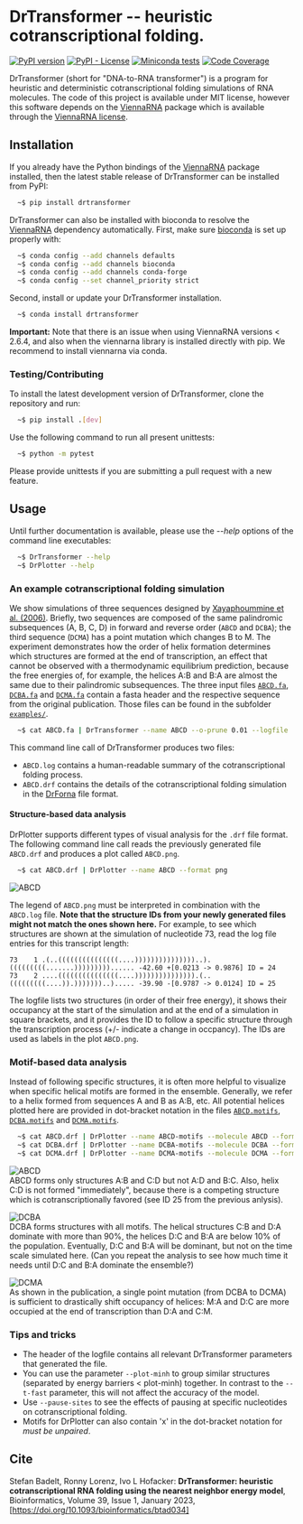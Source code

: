 # DrTransformer -- heuristic cotranscriptional folding.
[![PyPI version](https://badge.fury.io/py/drtransformer.svg)](https://badge.fury.io/py/drtransformer)
[![PyPI - License](https://img.shields.io/pypi/l/drtransformer)](https://opensource.org/licenses/MIT)
[![Miniconda tests](../../actions/workflows/ci-miniconda.yml/badge.svg)](../../actions)
[![Code Coverage](https://codecov.io/gh/bad-ants-fleet/drtransformer/branch/master/graph/badge.svg)](https://codecov.io/gh/bad-ants-fleet/drtransformer)

DrTransformer (short for "DNA-to-RNA transformer") is a program for heuristic
and deterministic cotranscriptional folding simulations of RNA molecules. The
code of this project is available under MIT license, however this software
depends on the [ViennaRNA] package which is available through the [ViennaRNA
license].

## Installation
If you already have the Python bindings of the [ViennaRNA] package installed,
then the latest stable release of DrTransformer can be installed from PyPI:
```sh
  ~$ pip install drtransformer
```

DrTransformer can also be installed with bioconda to resolve the [ViennaRNA]
dependency automatically. First, make sure [bioconda] is set up properly with:
```sh
  ~$ conda config --add channels defaults
  ~$ conda config --add channels bioconda
  ~$ conda config --add channels conda-forge
  ~$ conda config --set channel_priority strict
```
Second, install or update your DrTransformer installation.
```sh
  ~$ conda install drtransformer
```

**Important:** Note that there is an issue when using ViennaRNA versions < 2.6.4,
and also when the viennarna library is installed directly with pip. We recommend
to install viennarna via conda.

### Testing/Contributing
To install the latest development version of DrTransformer, clone the
repository and run:
```sh
  ~$ pip install .[dev]
```
Use the following command to run all present unittests:
```sh
  ~$ python -m pytest 
```
Please provide unittests if you are submitting a pull request with a new feature.

## Usage
Until further documentation is available, please use the *--help* options of the 
command line executables:
```sh
  ~$ DrTransformer --help
  ~$ DrPlotter --help
```

### An example cotranscriptional folding simulation
We show simulations of three sequences designed by [Xayaphoummine et
al. (2006)].  Briefly, two sequences are composed of the same palindromic
subsequences (A, B, C, D) in forward and reverse order (`ABCD` and `DCBA`); the
third sequence (`DCMA`) has a point mutation which changes B to M. The
experiment demonstrates how the order of helix formation determines which
structures are formed at the end of transcription, an effect that cannot be
observed with a thermodynamic equilibrium prediction, because the free energies
of, for example, the helices A:B and B:A are almost the same due to their
palindromic subsequences.  The three input files [`ABCD.fa`], [`DCBA.fa`] and
[`DCMA.fa`] contain a fasta header and the respective sequence from the
original publication.  Those files can be found in the subfolder [`examples/`]. 

```sh
  ~$ cat ABCD.fa | DrTransformer --name ABCD --o-prune 0.01 --logfile 
```
This command line call of DrTransformer produces two files:
 - `ABCD.log` contains a human-readable summary of the cotranscriptional folding process. 
 - `ABCD.drf` contains the details of the cotranscriptional folding simulation in the
 [DrForna] file format. 

#### Structure-based data analysis
DrPlotter supports different types of visual analysis for the `.drf` file
format. The following command line call reads the previously generated file
`ABCD.drf` and produces a plot called `ABCD.png`.
```sh
  ~$ cat ABCD.drf | DrPlotter --name ABCD --format png
```
![ABCD](examples/ABCD.png)

The legend of `ABCD.png` must be interpreted in combination with the `ABCD.log`
file. **Note that the structure IDs from your newly generated files might not
match the ones shown here.** For example, to see which structures are shown at
the simulation of nucleotide 73, read the log file entries for this transcript
length:
```
73    1 .(..(((((((((((((((....)))))))))))))))..).(((((((((.......)))))))))...... -42.60 +[0.0213 -> 0.9876] ID = 24
73    2 ....(((((((((((((((....))))))))))))))).(..(((((((((....)).)))))))..)..... -39.90 -[0.9787 -> 0.0124] ID = 25
```
The logfile lists two structures (in order of their free energy), it shows
their occupancy at the start of the simulation and at the end of a simulation
in square brackets, and it provides the ID to follow a specific structure
through the transcription process (+/- indicate a change in occpancy). The IDs
are used as labels in the plot `ABCD.png`.

### Motif-based data analysis
Instead of following specific structures, it is often more helpful to visualize
when specific helical motifs are formed in the ensemble. Generally, we refer to
a helix formed from sequences A and B as A:B, etc. All potential helices 
plotted here are provided in dot-bracket notation in the files [`ABCD.motifs`], [`DCBA.motifs`] and [`DCMA.motifs`].
```sh
  ~$ cat ABCD.drf | DrPlotter --name ABCD-motifs --molecule ABCD --format png --motiffile ABCD.motifs --motifs A:B C:D A:D B:C
  ~$ cat DCBA.drf | DrPlotter --name DCBA-motifs --molecule DCBA --format png --motiffile DCBA.motifs --motifs B:A D:C D:A C:B
  ~$ cat DCMA.drf | DrPlotter --name DCMA-motifs --molecule DCMA --format png --motiffile DCMA.motifs --motifs M:A D:C D:A C:M
```
<img src="examples/ABCD-motifs.png" alt="ABCD"/><br>
ABCD forms only structures A:B and C:D but not A:D and B:C. Also, helix C:D is
not formed "immediately", because there is a competing structure which
is cotranscriptionally favored (see ID 25 from the previous anlysis).

<img src="examples/DCBA-motifs.png" alt="DCBA"/><br>
DCBA forms structures with all motifs. The helical structures C:B and
D:A dominate with more than 90%, the helices D:C and B:A are
below 10% of the population. Eventually, D:C and B:A will be
dominant, but not on the time scale simulated here. (Can you repeat the analysis
to see how much time it needs until D:C and B:A dominate the ensemble?)

<img src="examples/DCMA-motifs.png" alt="DCMA"><br>
As shown in the publication, a single point mutation (from DCBA to DCMA) is
sufficient to drastically shift occupancy of helices: M:A and D:C
are more occupied at the end of transcription than D:A and C:M.

### Tips and tricks
 - The header of the logfile contains all relevant DrTransformer parameters that generated the file. 
 - You can use the parameter `--plot-minh` to group similar structures (separated by energy barriers < plot-minh) together. 
    In contrast to the `--t-fast` parameter, this will not affect the accuracy of the model.
 - Use `--pause-sites` to see the effects of pausing at specific nucleotides on cotranscriptional folding.
 - Motifs for DrPlotter can also contain 'x' in the dot-bracket notation for *must be unpaired*.

## Cite
Stefan Badelt, Ronny Lorenz, Ivo L Hofacker: **DrTransformer: heuristic
cotranscriptional RNA folding using the nearest neighbor energy model**, 
Bioinformatics, Volume 39, Issue 1, January 2023, 
[https://doi.org/10.1093/bioinformatics/btad034]

[//]: References
[ViennaRNA]: <http://www.tbi.univie.ac.at/RNA>
[ViennaRNA license]: <https://github.com/ViennaRNA/ViennaRNA/blob/master/license.txt>
[bioconda]: <https://bioconda.github.io>
[DrForna]: <https://github.com/ViennaRNA/drforna>
[Xayaphoummine et al. (2006)]: <https://doi.org/10.1093/nar/gkl1036>
[https://doi.org/10.1093/bioinformatics/btad034]: <https://doi.org/10.1093/bioinformatics/btad034>
[`examples/`]: <examples>
[`ABCD.fa`]: <examples/ABCD.fa>
[`DCBA.fa`]: <examples/DCBA.fa>
[`DCMA.fa`]: <examples/DCMA.fa>
[`ABCD.motifs`]: <examples/ABCD.motifs>
[`DCBA.motifs`]: <examples/DCBA.motifs>
[`DCMA.motifs`]: <examples/DCMA.motifs>
